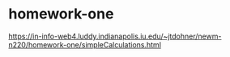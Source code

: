 # homework-one

https://in-info-web4.luddy.indianapolis.iu.edu/~jtdohner/newm-n220/homework-one/simpleCalculations.html
